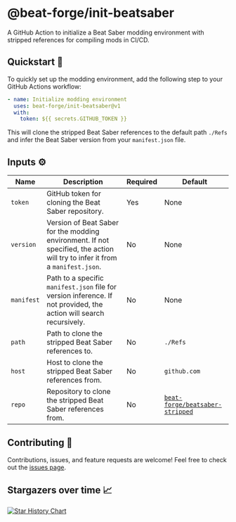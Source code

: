 # @beat-forge/init-beatsaber

A GitHub Action to initialize a Beat Saber modding environment with stripped references for compiling mods in CI/CD.

## Quickstart 🚀

To quickly set up the modding environment, add the following step to your GitHub Actions workflow:

```yaml
- name: Initialize modding environment
  uses: beat-forge/init-beatsaber@v1
  with:
    token: ${{ secrets.GITHUB_TOKEN }}
```

This will clone the stripped Beat Saber references to the default path `./Refs` and infer the Beat Saber version from your `manifest.json` file.

## Inputs ⚙️

| Name       | Description                                                                                                                  | Required | Default                                                                             |
| ---------- | ---------------------------------------------------------------------------------------------------------------------------- | -------- | ----------------------------------------------------------------------------------- |
| `token`    | GitHub token for cloning the Beat Saber repository.                                                                          | Yes      | None                                                                                |
| `version`  | Version of Beat Saber for the modding environment. If not specified, the action will try to infer it from a `manifest.json`. | No       | None                                                                                |
| `manifest` | Path to a specific `manifest.json` file for version inference. If not provided, the action will search recursively.          | No       | None                                                                                |
| `path`     | Path to clone the stripped Beat Saber references to.                                                                         | No       | `./Refs`                                                                            |
| `host`     | Host to clone the stripped Beat Saber references from.                                                                       | No       | `github.com`                                                                        |
| `repo`     | Repository to clone the stripped Beat Saber references from.                                                                 | No       | [`beat-forge/beatsaber-stripped`](https://github.com/beat-forge/beatsaber-stripped) |

## Contributing 🤝

Contributions, issues, and feature requests are welcome! Feel free to check out the [issues page](https://github.com/beat-forge/init-beatsaber/issues).

## Stargazers over time 📈

<a href="https://star-history.com/#beat-forge/init-beatsaber&Date">
  <picture>
    <source media="(prefers-color-scheme: dark)" srcset="https://api.star-history.com/svg?repos=beat-forge/init-beatsaber&type=Date&theme=dark" />
    <source media="(prefers-color-scheme: light)" srcset="https://api.star-history.com/svg?repos=beat-forge/init-beatsaber&type=Date" />
    <img alt="Star History Chart" src="https://api.star-history.com/svg?repos=beat-forge/init-beatsaber&type=Date" />
  </picture>
</a>